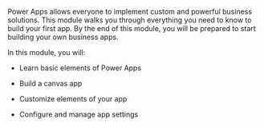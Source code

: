 Power Apps allows everyone to implement custom and powerful business solutions. This module walks you through everything you need to know to build your first app. By the end of this module, you will be prepared to start building your own business apps.

In this module, you will:

- Learn basic elements of Power Apps

- Build a canvas app

- Customize elements of your app

- Configure and manage app settings